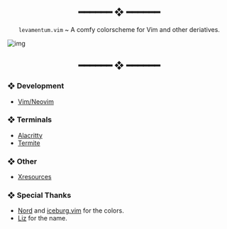 <h2 align="center"> ━━━━━━  ❖  ━━━━━━ </h2>

<div align="center">
    <code>levamentum.vim</code> ~ A comfy colorscheme for Vim and other deriatives.
</div>

<p/>

![img](https://img.kizu.cf/u/a37AxQx.png)

<h2 align="center"> ━━━━━━  ❖  ━━━━━━ </h2>

### ❖ Development

   * [Vim/Neovim](vim/levamentum.vim)

### ❖ Terminals

   * [Alacritty](terminal/alacritty/alacritty.yml)
   * [Termite](terminal/termite/config)

### ❖ Other

   * [Xresources](other/Xresources)

### ❖ Special Thanks

   * [Nord](https://www.nordtheme.com/) and [iceburg.vim](https://cocopon.github.io/iceberg.vim/) for the colors.
   * [Liz](https://github.com/LichKing112) for the name.
